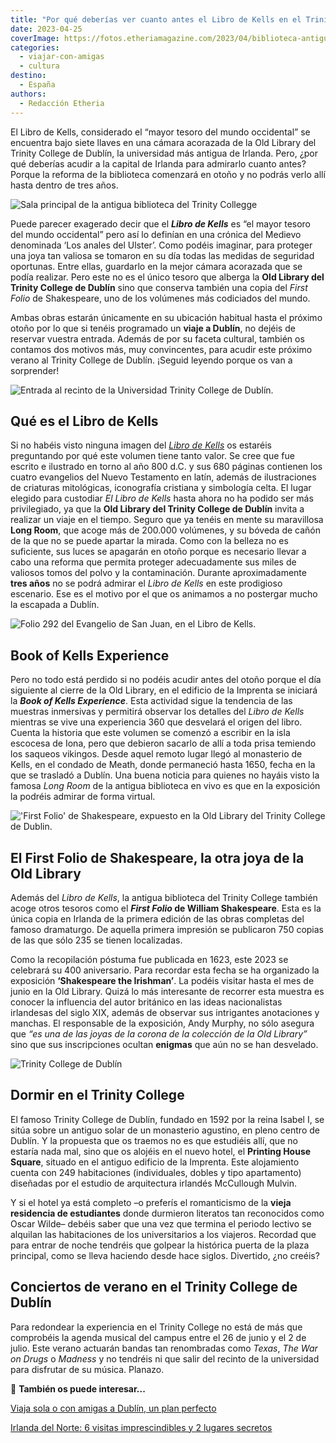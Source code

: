 ```yaml
---
title: "Por qué deberías ver cuanto antes el Libro de Kells en el Trinity College de Dublín"
date: 2023-04-25
coverImage: https://fotos.etheriamagazine.com/2023/04/biblioteca-antigua-trinity-college-dublin.jpg
categories: 
  - viajar-con-amigas
  - cultura
destino: 
  - España
authors: 
  - Redacción Etheria
---
```


El Libro de Kells, considerado el “mayor tesoro del mundo occidental” se encuentra bajo 
siete llaves en una cámara acorazada de la Old Library del Trinity College de Dublín, la 
universidad más antigua de Irlanda. Pero, ¿por qué deberías acudir a la capital de 
Irlanda para admirarlo cuanto antes? Porque la reforma de la biblioteca comenzará en 
otoño y no podrás verlo allí hasta dentro de tres años. 

![Sala principal de la antigua biblioteca del Trinity Collegge](https://fotos.etheriamagazine.com/2023/04/biblioteca-antigua-trinity-college-dublin.jpg "Long Room de la Old Library del Trinity College de Dublín. © Naomi Hutchinson")

Puede parecer exagerado decir que el **_Libro de Kells_** es “el mayor tesoro del mundo 
occidental” pero así lo definían en una crónica del Medievo denominada ‘Los anales del 
Ulster’. Como podéis imaginar, para proteger una joya tan valiosa se tomaron en su día 
todas las medidas de seguridad oportunas. Entre ellas, guardarlo en la mejor cámara 
acorazada que se podía realizar. Pero este no es el único tesoro que alberga la **Old 
Library del Trinity College de Dublín** sino que conserva también una copia del _First 
Folio_ de Shakespeare, uno de los volúmenes más codiciados del mundo. 

Ambas obras estarán únicamente en su ubicación habitual hasta el próximo otoño por lo 
que si tenéis programado un **viaje a Dublín**, no dejéis de reservar vuestra entrada. 
Además de por su faceta cultural, también os contamos dos motivos más, muy convincentes, 
para acudir este próximo verano al Trinity College de Dublín. ¡Seguid leyendo porque os 
van a sorprender! 

![Entrada al recinto de la Universidad Trinity College de Dublín.](https://fotos.etheriamagazine.com/2023/04/Trinity-College-Dublin-entrada.jpg "Entrada al recinto de la Universidad Trinity College de Dublín.")

## Qué es el Libro de Kells

Si no habéis visto ninguna imagen del _[Libro de 
Kells](https://www.visittrinity.ie/book-of-kells/)_ os estaréis preguntando por qué este 
volumen tiene tanto valor. Se cree que fue escrito e ilustrado en torno al año 800 d.C. 
y sus 680 páginas contienen los cuatro evangelios del Nuevo Testamento en latín, además 
de ilustraciones de criaturas mitológicas, iconografía cristiana y simbología celta. El 
lugar elegido para custodiar _El Libro de Kells_ hasta ahora no ha podido ser más 
privilegiado, ya que la **Old Library del Trinity College de Dublín** invita a realizar 
un viaje en el tiempo. Seguro que ya tenéis en mente su maravillosa **Long Room**, que 
acoge más de 200.000 volúmenes, y su bóveda de cañón de la que no se puede apartar la 
mirada. Como con la belleza no es suficiente, sus luces se apagarán en otoño porque es 
necesario llevar a cabo una reforma que permita proteger adecuadamente sus miles de 
valiosos tomos del polvo y la contaminación. Durante aproximadamente **tres años** no se 
podrá admirar el _Libro de Kells_ en este prodigioso escenario. Ese es el motivo por el 
que os animamos a no postergar mucho la escapada a Dublín. 

![Folio 292 del Evangelio de San Juan, en el Libro de Kells.](https://fotos.etheriamagazine.com/2023/04/libro-kells.jpg "Folio 292 del Evangelio de San Juan, en el Libro de Kells.")

## Book of Kells Experience

Pero no todo está perdido si no podéis acudir antes del otoño porque el día siguiente al 
cierre de la Old Library, en el edificio de la Imprenta se iniciará la **_Book of Kells 
Experience_**. Esta actividad sigue la tendencia de las muestras inmersivas y permitirá 
observar los detalles del _Libro de Kells_ mientras se vive una experiencia 360 que 
desvelará el origen del libro. Cuenta la historia que este volumen se comenzó a escribir 
en la isla escocesa de Iona, pero que debieron sacarlo de allí a toda prisa temiendo los 
saqueos vikingos. Desde aquel remoto lugar llegó al monasterio de Kells, en el condado 
de Meath, donde permaneció hasta 1650, fecha en la que se trasladó a Dublín. Una buena 
noticia para quienes no hayáis visto la famosa _Long Room_ de la antigua biblioteca en 
vivo es que en la exposición la podréis admirar de forma virtual. 

!['First Folio' de Shakespeare, expuesto en la Old Library del Trinity College de Dublin.](https://fotos.etheriamagazine.com/2023/04/first-folio-shakespeare-trinity-college.jpg "'First Folio' de Shakespeare, expuesto en la Old Library del Trinity College de Dublin.")

## El First Folio de Shakespeare, la otra joya de la Old Library

Además del _Libro de Kells_, la antigua biblioteca del Trinity College también acoge 
otros tesoros como el **_First Folio_ de William Shakespeare**. Esta es la única copia 
en Irlanda de la primera edición de las obras completas del famoso dramaturgo. De 
aquella primera impresión se publicaron 750 copias de las que sólo 235 se tienen 
localizadas. 

Como la recopilación póstuma fue publicada en 1623, este 2023 se celebrará su 400 
aniversario. Para recordar esta fecha se ha organizado la exposición **‘Shakespeare the 
Irishman’**. La podéis visitar hasta el mes de junio en la Old Library. Quizá lo más 
interesante de recorrer esta muestra es conocer la influencia del autor británico en las 
ideas nacionalistas irlandesas del siglo XIX, además de observar sus intrigantes 
anotaciones y manchas. El responsable de la exposición, Andy Murphy, no sólo asegura que 
_“es una de las joyas de la corona de la colección de la Old Library”_ sino que sus 
inscripciones ocultan **enigmas** que aún no se han desvelado. 

![Trinity College de Dublín](https://fotos.etheriamagazine.com/2023/04/trinity-college-dublin.jpg "Trinity College de Dublín. © Stephen Bergin")

## Dormir en el Trinity College

El famoso Trinity College de Dublín, fundado en 1592 por la reina Isabel I, se sitúa 
sobre un antiguo solar de un monasterio agustino, en pleno centro de Dublín. Y la 
propuesta que os traemos no es que estudiéis allí, que no estaría nada mal, sino que os 
alojéis en el nuevo hotel, el **Printing House Square**, situado en el antiguo edificio 
de la Imprenta. Este alojamiento cuenta con 249 habitaciones (individuales, dobles y 
tipo apartamento) diseñadas por el estudio de arquitectura irlandés McCullough Mulvin. 

Y si el hotel ya está completo –o preferís el romanticismo de la **vieja residencia de 
estudiantes** donde durmieron literatos tan reconocidos como Oscar Wilde– debéis saber 
que una vez que termina el periodo lectivo se alquilan las habitaciones de los 
universitarios a los viajeros. Recordad que para entrar de noche tendréis que golpear la 
histórica puerta de la plaza principal, como se lleva haciendo desde hace siglos. 
Divertido, ¿no creéis? 

## Conciertos de verano en el Trinity College de Dublín

Para redondear la experiencia en el Trinity College no está de más que comprobéis la 
agenda musical del campus entre el 26 de junio y el 2 de julio. Este verano actuarán 
bandas tan renombradas como _Texas_, _The War on Drugs_ o _Madness_ y no tendréis ni que 
salir del recinto de la universidad para disfrutar de su música. Planazo. 

📌 **También os puede interesar...** 

[Viaja sola o con amigas a Dublín, un plan 
perfecto](https://etheriamagazine.com/2020/03/09/viaje-sola-con-amigas-que-ver-en-dublin/) 

[Irlanda del Norte: 6 visitas imprescindibles y 2 lugares 
secretos](https://etheriamagazine.com/2021/05/31/8-visitas-increibles-en-irlanda-del-norte/)

